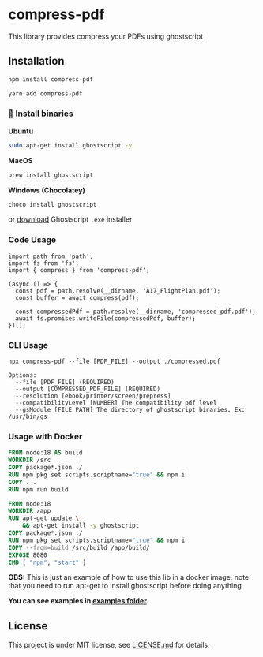 # compress-pdf

This library provides compress your PDFs using ghostscript

## Installation

```sh
npm install compress-pdf
```

```sh
yarn add compress-pdf
```

### 🚨 Install binaries

**Ubuntu**

```sh
sudo apt-get install ghostscript -y
```

**MacOS**

```sh
brew install ghostscript
```

**Windows (Chocolatey)**

```sh
choco install ghostscript
```
or [download](https://ghostscript.com/releases/gsdnld.html) Ghostscript `.exe` installer

### Code Usage

```tsx
import path from 'path';
import fs from 'fs';
import { compress } from 'compress-pdf';

(async () => {
  const pdf = path.resolve(__dirname, 'A17_FlightPlan.pdf');
  const buffer = await compress(pdf);

  const compressedPdf = path.resolve(__dirname, 'compressed_pdf.pdf');
  await fs.promises.writeFile(compressedPdf, buffer);
})();
```

### CLI Usage

```
npx compress-pdf --file [PDF_FILE] --output ./compressed.pdf

Options:
  --file [PDF_FILE] (REQUIRED)
  --output [COMPRESSED_PDF_FILE] (REQUIRED)
  --resolution [ebook/printer/screen/prepress]
  --compatibilityLevel [NUMBER] The compatibility pdf level
  --gsModule [FILE PATH] The directory of ghostscript binaries. Ex: /usr/bin/gs
```

### Usage with Docker

```dockerfile
FROM node:18 AS build
WORKDIR /src
COPY package*.json ./
RUN npm pkg set scripts.scriptname="true" && npm i
COPY . .
RUN npm run build

FROM node:18
WORKDIR /app
RUN apt-get update \
    && apt-get install -y ghostscript
COPY package*.json ./
RUN npm pkg set scripts.scriptname="true" && npm i
COPY --from=build /src/build /app/build/
EXPOSE 8080
CMD [ "npm", "start" ]
```

**OBS:** This is just an example of how to use this lib in a docker image, note that you need to run apt-get to install ghostscript before doing anything

**You can see examples in [examples folder](https://github.com/victorsoares96/compress-pdf/tree/master/examples)**

## License

This project is under MIT license, see [LICENSE.md](https://github.com/victorsoares96/compress-pdf/blob/master/LICENSE) for details.
